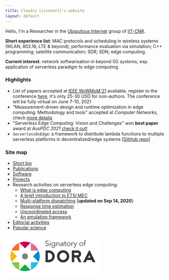 ```yaml
---
title: Claudio Cicconetti's website
layout: default
---
```


Hello, I'm a Researcher in the [Ubiquitous Internet](http://cnd.iit.cnr.it/) group of [IIT-CNR](http://www.iit.cnr.it/).

**Short experience list**: MAC protocols and scheduling in wireless systems (WLAN, 802.16, LTE & beyond); performance evaluation via simulation; C++ programming; satellite communication; SDR; SDN; edge computing.

**Current interest**: network softwarisation in beyond 5G systems, esp. application of serverless paradigm to edge computing.

### Highlights

- List of papers accepted at [IEEE WoWMoM'21](http://wowmom2021.iit.cnr.it/) available, register to the conference [here](http://wowmom2021.iit.cnr.it/registration.html), it's only 25-30 USD for non-authors. The conference will be fully virtual on June 7-10, 2021
- "Measurement-driven design and runtime optimization in edge computing: Methodology and tools" accepted at _Computer Networks_, check [more details](mecperf.md)
- "Serverless Edge Computing: Vision and Challenges" won **best paper** award at _AusPDC 2021_ [check it out!](https://dl.acm.org/doi/10.1145/3437378.3444367)
- `ServerlessOnEdge`: a framework to distribute lambda functions to multiple serverless platforms in decentralized/edge systems [[GitHub repo](https://github.com/ccicconetti/serverlessonedge)]

### Site map

- [Short bio](bio.md)
- [Publications](publications.md)
- [Software](software.md)
- [Projects](projects.md)
- Research activities on serverless edge computing:
  - [What is edge computing](edgecomputing.md)
  - [A brief introduction to ETSI MEC](serverless-etsi.md)
  - [Multi-platform dispatching](cloudcom2018.md) [**updated on Sep 14, 2020**]
  - [Response time estimation](percom2019.md)
  - [Uncoordinated access](uncoord.md)
  - [An emulation framework](simpat.md)
- [Editorial activities](editorial.md)
- [Popular science](popular.md)

[![](pictures/Dorabadge1.png)](https://sfdora.org/)

